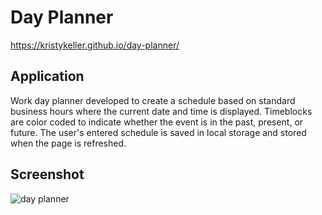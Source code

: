 # Day Planner

https://kristykeller.github.io/day-planner/

## Application 
Work day planner developed to create a schedule based on standard business hours where the current date and time is displayed. Timeblocks are color coded to indicate whether the event is in the past, present, or future. The user's entered schedule is saved in local storage and stored when the page is refreshed. 

## Screenshot
![day planner](https://media.giphy.com/media/H7NV6WOhfsHe22w27Q/giphy.gif)
